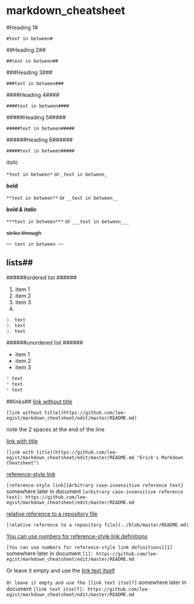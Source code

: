# markdown_cheatsheet

#Heading 1#

``#text in between#``

##Heading 2##

``##text in between##``

###Heading 3###

``###text in between###``

####Heading 4####

``####text in between####``

#####Heading 5#####

``#####text in between#####``

######Heading 6######

``#####text in between#####``

*italic*

``*text in between*`` or ``_text in between_``

**bold**

``**text in between**`` or ``__text in between__``


***bold & italic*** 

``***text in between***`` or ``___text in between___``

~~strike through~~

``~~ text in between ~~``

## lists##

######ordered list ######
1. item 1
2. item 2
3. item 3
4. 

```md
1. text
2. text
3. text
```

######unordered list ######
* item 1
* item 2
* item 3
 
```md
* text
* text
* text
```
##links##
[link without title](https://github.com/lee-egist/markdown_cheatsheet/edit/master/README.md)

``[link without title](https://github.com/lee-egist/markdown_cheatsheet/edit/master/README.md)``

note the 2 spaces at the end of the line

[link with title](https://github.com/lee-egist/markdown_cheatsheet/edit/master/README.md "Erick's Markdown Cheatsheet")

``[link with title](https://github.com/lee-egist/markdown_cheatsheet/edit/master/README.md "Erick's Markdown Cheatsheet")``

[reference-style link][Arbitrary case-insensitive reference text]

``[reference-style link][Arbitrary case-insensitive reference text]``
somewhere later in document
``[arbitrary case-insensitive reference text]: https://github.com/lee-egist/markdown_cheatsheet/edit/master/README.md``

[relative reference to a repository file](../blob/master/README.md)

``[relative reference to a repository file](../blob/master/README.md)``

[You can use numbers for reference-style link definitions][1]

``[You can use numbers for reference-style link definitions][1]``
somewhere later in document
``[1]: https://github.com/lee-egist/markdown_cheatsheet/edit/master/README.md``

Or leave it empty and use the [link text itself]

``Or leave it empty and use the [link text itself]``
somewhere later in document
``[link text itself]: https://github.com/lee-egist/markdown_cheatsheet/edit/master/README.md``

[arbitrary case-insensitive reference text]: https://github.com/lee-egist/markdown_cheatsheet/edit/master/README.md
[1]: https://github.com/lee-egist/markdown_cheatsheet/edit/master/README.md
[link text itself]: https://github.com/lee-egist/markdown_cheatsheet/edit/master/README.md


